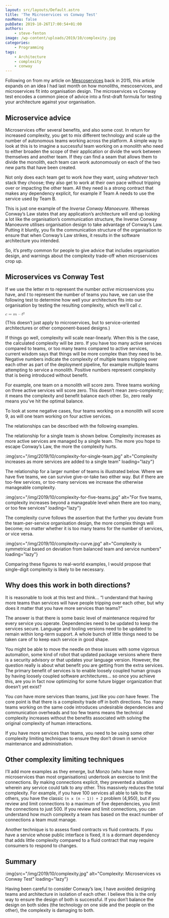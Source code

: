 ```yaml
---
layout: src/layouts/Default.astro
title: 'The Microservices vs Conway Test'
navMenu: false
pubDate: 2019-10-26T17:00:54+01:00
authors:
    - steve-fenton
image: /wp-content/uploads/2019/10/complexity.jpg
categories:
    - Programming
tags:
    - Architecture
    - complexity
    - conway
---
```


Following on from my article on [Mescoservices](/2015/05/Mescoservice-Architecture/) back in 2015, this article expands on an idea I had last month on how monoliths, mescoservices, and microservices fit into organisation design. The microservices vs Conway test encodes a common piece of advice into a first-draft formula for testing your architecture against your organisation.

## Microservice advice

Microservices offer several benefits, and also some cost. In return for increased complexity, you get to mix different technology and scale up the number of autonomous teams working across the platform. A simple way to look at this is to imagine a successful team working on a monolith who need to either broaden the scope of their application or divide the work between themselves and another team. If they can find a seam that allows them to divide the monolith, each team can work autonomously on each of the two new parts that have been created.

Not only does each team get to work *how* they want, using *whatever* tech stack they choose; they also get to work at their own pace without tripping over or impacting the other team. All they need is a strong contract that makes any dependency explicit, for example if Team A needs to use the service used by Team B.

This is just one example of the *Inverse Conway Manoeuvre*. Whereas Conway’s Law states that any application’s architecture will end up looking a lot like the organisation’s communication structure, the Inverse Conway Manoeuvre utilises organisation design to take advantage of Conway’s Law. Putting it bluntly, you fix the communication structure of the organisation to ensure that when Conway’s Law strikes, it results in the software architecture you intended.

So, it’s pretty common for people to give advice that includes organisation design, and warnings about the complexity trade-off when microservices crop up.

## Microservices vs Conway Test

If we use the letter *m* to represent the number *active* microservices you have, and *t* to represent the number of teams you have, we can use the following test to determine how well your architecture fits into our organisation by testing the resulting complexity, which we’ll call *c*.

<math><mi>c</mi><mo>=</mo> (<mi>m</mi><mo>–</mo><mi>t</mi>)<msup><mn>²</mn></msup></math>

(This doesn’t just apply to microservices, but to service-oriented architectures or other component-based designs.)

If things go well, complexity will scale near-linearly. When this is the case, the calculated complexity will be zero. If you have too many active services compared to teams, or too many teams compared to active services, current wisdom says that things will be more complex than they need to be. Negative numbers indicate the complexity of multiple teams tripping over each other as part of the deployment pipeline, for example multiple teams attempting to service a monolith. Positive numbers represent complexity that is being introduced without benefit.

For example, one team on a monolith will score zero. Three teams working on three active services will score zero. This doesn’t mean zero-complexity; it means the complexity and benefit balance each other. So, zero really means you’ve hit the optimal balance.

To look at some negative cases, four teams working on a monolith will score 9, as will one team working on four active services.

The relationships can be described with the following examples.

The relationship for a single team is shown below. Complexity increases as more active services are managed by a single team. The more you hope to escape Conway’s Law, the more the complexity hurts.

:img{src="/img/2019/10/complexity-for-single-team.jpg" alt="Complexity increases as more services are added to a single team" loading="lazy"}

The relationship for a larger number of teams is illustrated below. Where we have five teams, we can survive give-or-take two either way. But if there are too-few services, or too-many services we increase the otherwise manageable complexity.

:img{src="/img/2019/10/complexity-for-five-teams.jpg" alt="For five teams, complexity increases beyond a manageable level when there are too many, or too few services" loading="lazy"}

The complexity curve follows the assertion that the further you deviate from the team-per-service organisation design, the more complex things will become; no matter whether it is too many teams for the number of services, or vice versa.

:img{src="/img/2019/10/complexity-curve.jpg" alt="Complexity is symmetrical based on deviation from balanced team and service numbers" loading="lazy"}

Comparing these figures to real-world examples, I would propose that single-digit complexity is likely to be necessary.

## Why does this work in both directions?

It is reasonable to look at this test and think… “I understand that having more teams than services will have people tripping over each other, but why does it matter that you have more services than teams?”

The answer is that there is some basic level of maintenance required for every service you operate. Dependencies need to be updated to keep the services secure. Language and tooling versions need to be updated to remain within long-term support. A whole bunch of little things need to be taken care of to keep each service in good shape.

You might be able to move the needle on these issues with some vigorous automation, some kind of robot that updated package versions where there is a security advisory or that updates your language version. However, the question really is about what benefit you are getting from the extra services. The primary benefit of services is to enable loosely coupled human groups by having loosely coupled software architectures… so once you achieve this, are you in fact now optimizing for some future bigger organization that doesn’t yet exist?

You *can* have more services than teams, just like you *can* have fewer. The core point is that there is a complexity trade off in both directions. Too many teams working on the same code introduces undesirable dependencies and communication overheads and too few teams means the technical complexity increases without the benefits associated with solving the original complexity of human interactions.

If you have more services than teams, you need to be using some other complexity limiting techniques to ensure they don’t drown in service maintenance and administration.

## Other complexity limiting techniques

I’ll add more examples as they emerge, but Monzo (who have more microservices than most organisations) undertook an exercise to limit the connections. By making connections explicit, they prevented a situation wherein any service could talk to any other. This massively reduces the total complexity. For example, if you have 100 services all able to talk to the others, you have the classic `(n x (n – 1)) ÷ 2` problem (4,950), but if you review and limit connections to a maximum of five dependencies, you limit the connections to just 500. If you review and limit connections, you can understand how much complexity a team has based on the exact number of connections a team must manage.

Another technique is to assess fixed contracts vs fluid contracts. If you have a service whose public interface is fixed, it is a dormant dependency that adds little complexity compared to a fluid contract that may require consumers to respond to changes.

## Summary

:img{src="/img/2019/10/complexity.jpg" alt="Complexity: Microservices vs Conway Test" loading="lazy"}

Having been careful to consider Conway’s law, I have avoided designing teams and architecture in isolation of each other. I believe this is the only way to ensure the design of both is successful. If you don’t balance the design on both sides (the technology on one side and the people on the other), the complexity is damaging to both.